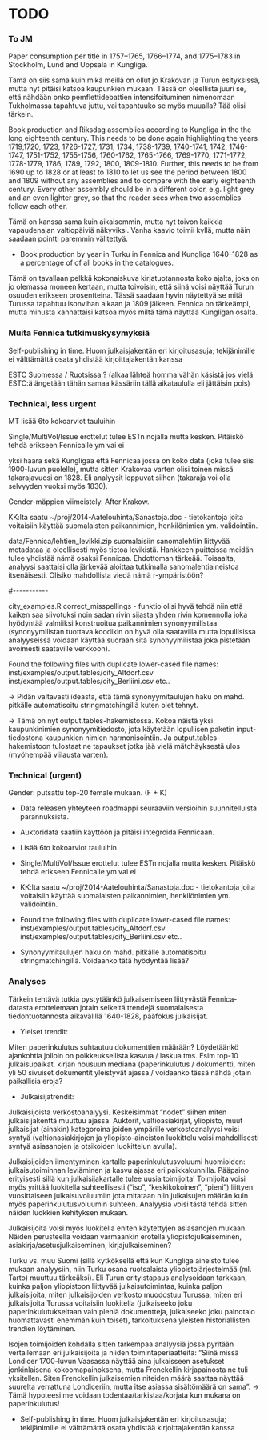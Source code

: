 TODO
==========

### To JM

Paper consumption per title in 1757–1765, 1766–1774, and 1775–1783 in
Stockholm, Lund and Uppsala in Kungliga.

Tämä on siis sama kuin mikä meillä on ollut jo Krakovan ja Turun esityksissä, mutta nyt pitäisi katsoa kaupunkien mukaan. Tässä on oleellista juuri se, että nähdään onko pemflettidebattien intensifoituminen nimenomaan Tukholmassa tapahtuva juttu, vai tapahtuuko se myös muualla? Tää olisi tärkein.

Book production and Riksdag assemblies according to Kungliga in the the long eighteenth century. This needs to be done again highlighting the years 1719,1720, 1723, 1726-1727, 1731, 1734, 1738-1739, 1740-1741, 1742, 1746-1747, 1751-1752, 1755-1756, 1760-1762, 1765-1766, 1769-1770, 1771-1772, 1778-1779, 1786, 1789, 1792, 1800, 1809-1810. Further, this needs to be from 1690 up to 1828 or at least to 1810 to let us see the period between 1800 and 1809 without any assemblies and to compare with the early eighteenth century. Every other assembly should be in a different color, e.g. light grey and an even lighter grey, so that the reader sees when two assemblies follow each other.

Tämä on kanssa sama kuin aikaisemmin, mutta nyt toivon kaikkia vapaudenajan valtiopäiviä näkyviksi. Vanha kaavio toimii kyllä, mutta näin saadaan pointti paremmin välitettyä.

- Book production by year in Turku in Fennica and Kungliga 1640–1828 as a percentage of of all books in the catalogues. 

Tämä on tavallaan pelkkä kokonaiskuva kirjatuotannosta koko ajalta, joka on jo olemassa moneen kertaan, mutta toivoisin, että siinä voisi näyttää Turun osuuden erikseen prosentteina. Tässä saadaan hyvin näytettyä se mitä Turussa tapahtuu isonvihan aikaan ja 1809 jälkeen. Fennica on tärkeämpi, mutta minusta kannattaisi katsoa myös miltä tämä näyttää Kungligan osalta.




### Muita Fennica tutkimuskysymyksiä

Self-publishing in time. Huom julkaisjakentän eri kirjoitusasuja;
tekijänimille ei välttämättä osata yhdistää kirjoittajakentän kanssa

ESTC Suomessa / Ruotsissa ? (alkaa lähteä homma vähän käsistä jos
vielä ESTC:ä ängetään tähän samaa kässäriin tällä aikataululla eli
jättäisin pois)


### Technical, less urgent

MT lisää 6to kokoarviot tauluihin

Single/MultiVol/Issue erottelut tulee ESTn nojalla mutta
kesken. Pitäiskö tehdä erikseen Fennicalle ym vai ei

yksi haara sekä Kungligaa että Fennicaa jossa on koko data (joka tulee
siis 1900-luvun puolelle), mutta sitten Krakovaa varten olisi toinen
missä takarajavuosi on 1828. Eli analyysit loppuvat siihen (takaraja
voi olla selvyyden vuoksi myös 1830).

Gender-mäppien viimeistely. After Krakow.

KK:lta saatu ~/proj/2014-Aatelouhinta/Sanastoja.doc - tietokantoja
joita voitaisiin käyttää suomalaisten paikannimien, henkilönimien
ym. validointiin.

data/Fennica/lehtien_levikki.zip suomalaisiin sanomalehtiin liittyvää
metadataa ja oleellisesti myös tietoa levikistä. Hankkeen puitteissa
meidän tulee yhdistää nämä osaksi Fennicaa. Ehdottoman
tärkeää. Toisaalta, analyysi saattaisi olla järkevää aloittaa
tutkimalla sanomalehtiaineistoa itsenäisesti. Olisiko mahdollista
viedä nämä r-ympäristöön?

#-----------

city_examples.R correct_misspellings - funktio olisi hyvä tehdä niin
että kaiken saa siivotuksi noin sadan rivin sijasta yhden rivin
komennolla joka hyödyntää valmiiksi konstruoitua paikannimien
synonyymilistaa (synonyymilistan tuottava koodikin on hyvä olla
saatavilla mutta lopullisissa analyyseissä voidaan käyttää suoraan
sitä synonyymilistaa joka pistetään avoimesti saataville verkkoon).

Found the following files with duplicate lower-cased file names:
  inst/examples/output.tables/city_Altdorf.csv
  inst/examples/output.tables/city_Berliini.csv
  etc..

-> Pidän valtavasti ideasta, että tämä synonyymitaulujen haku on
   mahd. pitkälle automatisoitu stringmatchingillä kuten olet tehnyt. 

-> Tämä on nyt output.tables-hakemistossa. Kokoa näistä yksi
   kaupunkinimien synonyymitiedosto, jota käytetään lopullisen paketin
   input-tiedostona kaupunkien nimien harmonisointiin. Ja
   output.tables-hakemistoon tulostaat ne tapaukset jotka jää vielä
   mätchäyksestä ulos (myöhempää viilausta varten).


### Technical (urgent)

Gender: putsattu top-20 female mukaan. (F + K)

- Data releasen yhteyteen roadmappi seuraaviin versioihin
  suunnitelluista parannuksista.

- Auktoridata saatiin käyttöön ja pitäisi integroida Fennicaan.

- Lisää 6to kokoarviot tauluihin

- Single/MultiVol/Issue erottelut tulee ESTn nojalla mutta
  kesken. Pitäiskö tehdä erikseen Fennicalle ym vai ei

- KK:lta saatu ~/proj/2014-Aatelouhinta/Sanastoja.doc - tietokantoja
  joita voitaisiin käyttää suomalaisten paikannimien, henkilönimien
  ym. validointiin.

- Found the following files with duplicate lower-cased file names:
  inst/examples/output.tables/city_Altdorf.csv
  inst/examples/output.tables/city_Berliini.csv
  etc..

- Synonyymitaulujen haku on mahd. pitkälle automatisoitu
  stringmatchingillä. Voidaanko tätä hyödyntää lisää?


### Analyses

Tärkein tehtävä tutkia pystytäänkö julkaisemiseen liittyvästä
Fennica-datasta erottelemaan jotain selkeitä trendejä suomalaisesta
tiedontuotannosta aikavälillä 1640-1828, pääfokus julkaisijat.

* Yleiset trendit:

Miten paperinkulutus suhtautuu dokumenttien määrään? Löydetäänkö
ajankohtia jolloin on poikkeuksellista kasvua / laskua tms. Esim
top-10 julkaisupaikat. kirjan nousuun mediana (paperinkulutus /
dokumentti, miten yli 50 sivuiset dokumentit yleistyvät ajassa /
voidaanko tässä nähdä jotain paikallisia eroja?

* Julkaisijatrendit:

Julkaisijoista verkostoanalyysi. Keskeisimmät “nodet” siihen miten
julkaisijakenttä muuttuu ajassa. Auktorit, valtioasiakirjat,
yliopisto, muut julkaisijat (ainakin) kategoroina joiden ympärille
verkostoanalyysi voisi syntyä (valtionasiakirjojen ja
yliopisto-aineiston luokittelu voisi mahdollisesti syntyä asiasanojen
ja otsikoiden luokittelun avulla).

Julkaisijoiden ilmentyminen kartalle paperinkulutusvoluumi huomioiden:
julkaisutoiminnan leviäminen ja kasvu ajassa eri
paikkakunnilla. Pääpaino erityisesti sillä kun julkaisijakartalle
tulee uusia toimijoita! Toimijoita voisi myös yrittää luokitella
suhteellisesti (“iso”, “keskikokoinen”, “pieni”) liittyen
vuosittaiseen julkaisuvoluumiin jota mitataan niin julkaisujen määrän
kuin myös paperinkulutusvoluumin suhteen. Analyysia voisi tästä tehdä
sitten näiden luokkien kehityksen mukaan.

Julkaisijoita voisi myös luokitella eniten käytettyjen asiasanojen
mukaan. Näiden perusteella voidaan varmaankin erotella
yliopistojulkaiseminen, asiakirja/asetusjulkaiseminen,
kirjajulkaiseminen?

Turku vs. muu Suomi (sillä kytköksellä että kun Kungliga aineisto
tulee mukaan analyysiin, niin Turku osana ruotsalaista
yliopistojärjestelmää (ml. Tarto) muuttuu tärkeäksi). Eli Turun
erityistapaus analysoidaan tarkkaan, kuinka paljon yliopistoon
liittyvää julkaisutoimintaa, kuinka paljon julkaisijoita, miten
julkaisijoiden verkosto muodostuu Turussa, miten eri julkaisijoita
Turussa voitaisiin luokitella (julkaiseeko joku paperinkulutukseltaan
vain pieniä dokumentteja, julkaiseeko joku painotalo huomattavasti
enemmän kuin toiset), tarkoituksena yleisten historiallisten trendien
löytäminen.

Isojen toimijoiden kohdalla sitten tarkempaa analyysiä jossa pyritään
vertailemaan eri julkaisijoita ja niiden toimintaperiaatteita: “Siinä
missä Londicer 1700-luvun Vaasassa näyttää aina julkaisseen asetukset
jonkinlaisena kokoomapainoksena, mutta Frenckellin kirjapainosta ne
tuli yksitellen. Siten Frenckellin julkaisemien niteiden määrä saattaa
näyttää suurelta verrattuna Londiceriin, mutta itse asiassa
sisältömäärä on sama”. → Tämä hypoteesi me voidaan
todentaa/tarkistaa/korjata kun mukana on paperinkulutus!

- Self-publishing in time. Huom julkaisjakentän eri kirjoitusasuja;
  tekijänimille ei välttämättä osata yhdistää kirjoittajakentän kanssa